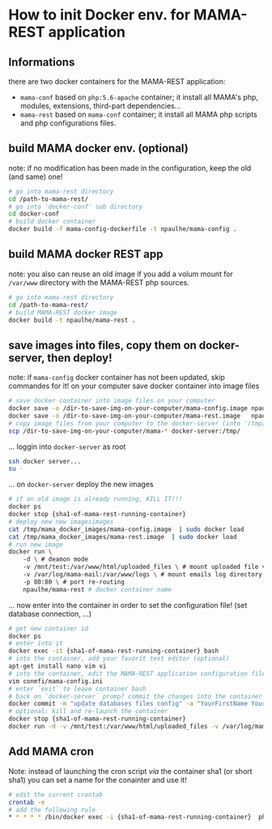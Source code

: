 How to init Docker env. for MAMA-REST application
=======

Informations
-----------

there are two docker containers for the MAMA-REST application:
 - `mama-conf` based on `php:5.6-apache` container; it install all MAMA's php, modules, extensions, third-part dependencies...
 - `mama-rest` based on `mama-conf` container; it install all MAMA php scripts and php configurations files.

build MAMA docker env. (optional)
-----------
note: if no modification has been made in the configuration, keep the old (and same) one! 
``` bash
# go into mama-rest directory
cd /path-to-mama-rest/
# go into 'docker-conf' sub directory
cd docker-conf
# build docker container
docker build -f mama-config-dockerfile -t npaulhe/mama-config . 
```

build MAMA docker REST app
-----------
note: you also can reuse an old image if you add a volum mount for `/var/www` directory with the MAMA-REST php sources.
``` bash
# go into mama-rest directory
cd /path-to-mama-rest/
# build MAMA-REST docker image
docker build -t npaulhe/mama-rest .
 ```
 
 save images into files, copy them on docker-server, then deploy!
-----------
note: if `mama-config` docker container has not been updated, skip commandes for it! 
on your computer save docker container into image files
``` bash
# save docker container into image files on your computer
docker save -o /dir-to-save-img-on-your-computer/mama-config.image npaulhe/mama-config
docker save -o /dir-to-save-img-on-your-computer/mama-rest.image   npaulhe/mama-rest
# copy image files from your computer to the docker-server (into '/tmp/' directory)
scp /dir-to-save-img-on-your-computer/mama-* docker-server:/tmp/
```
... loggin into `docker-server` as root
``` bash
ssh docker server...
su -
```
... on `docker-server` deploy the new images
``` bash
# if an old image is already running, KILL IT!!!
docker ps
docker stop {sha1-of-mama-rest-running-container}
# deploy new new imagesimages
cat /tmp/mama_docker_images/mama-config.image  | sudo docker load
cat /tmp/mama_docker_images/mama-rest.image  | sudo docker load
# run new image
docker run \ 
	-d \ # deamon mode
	-v /mnt/test:/var/www/html/uploaded_files \ # mount uploaded file volume 
	-v /var/log/mama-mail:/var/www/logs \ # mount emails log directory
	-p 80:80 \ # port re-routing
	npaulhe/mama-rest # docker container name
```
... now enter into the container in order to set the configuration file! (set database connection, ...)
``` bash
# get new container id
docker ps
# enter into it
docker exec -it {sha1-of-mama-rest-running-container} bash
# into the container, add your favorit text editor (optional)
apt-get install nano vim vi
# into the container, edit the MAMA-REST application configuration file
vim conmfi/mama-config.ini
# enter `exit` to leave container bash
# back on `docker-server` promp? commit the changes into the container
docker commit -m "update databases files config" -a "YourFirstName YourLastName" {sha1-of-mama-rest-running-container} npaulhe/mama-rest
# optional: kill and re-launch the container
docker stop {sha1-of-mama-rest-running-container}
docker run -d -v /mnt/test:/var/www/html/uploaded_files -v /var/log/mama-mail:/var/www/logs -p 80:80 npaulhe/mama-rest
```

Add MAMA cron
-----------
Note: instead of launching the cron script *via* the container sha1 (or short sha1) you can set a name for the conainter and use it!
``` bash
# edit the current crontab
crontab -e
# add the following rule
* * * * * /bin/docker exec -i {sha1-of-mama-rest-running-container}  php /var/www/html/jobby.php 1>> /dev/null 2>&1
```
